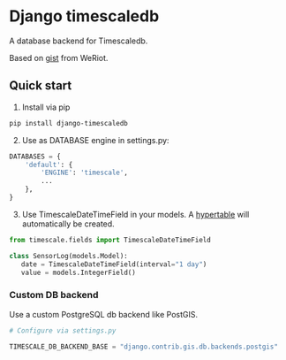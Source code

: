 # Django timescaledb

A database backend for Timescaledb.

Based on [gist](https://gist.github.com/dedsm/fc74f04eb70d78459ff0847ef16f2e7a) from WeRiot.


## Quick start

1. Install via pip

```bash
pip install django-timescaledb
```

2. Use as DATABASE engine in settings.py:

```python
DATABASES = {
    'default': {
        'ENGINE': 'timescale',
        ...
    },
}
```

3. Use TimescaleDateTimeField in your models. A [hypertable](https://docs.timescale.com/latest/using-timescaledb/hypertables#react-docs) will automatically be created.

```python
from timescale.fields import TimescaleDateTimeField

class SensorLog(models.Model):
   date = TimescaleDateTimeField(interval="1 day")
   value = models.IntegerField()

```

### Custom DB backend

Use a custom PostgreSQL db backend like PostGIS.

```python
# Configure via settings.py

TIMESCALE_DB_BACKEND_BASE = "django.contrib.gis.db.backends.postgis"
```
